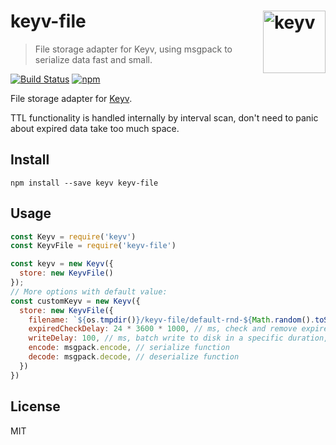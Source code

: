# keyv-file [<img width="100" align="right" src="https://rawgit.com/lukechilds/keyv/master/media/logo.svg" alt="keyv">](https://github.com/lukechilds/keyv)

> File storage adapter for Keyv, using msgpack to serialize data fast and small.

[![Build Status](https://travis-ci.org/zaaack/keyv-file.svg?branch=master)](https://travis-ci.org/zaaack/keyv-file)
[![npm](https://img.shields.io/npm/v/keyv-file.svg)](https://www.npmjs.com/package/keyv-file)

File storage adapter for [Keyv](https://github.com/lukechilds/keyv).

TTL functionality is handled internally by interval scan, don't need to panic about expired data take too much space.

## Install

```shell
npm install --save keyv keyv-file
```

## Usage

```js
const Keyv = require('keyv')
const KeyvFile = require('keyv-file')

const keyv = new Keyv({
  store: new KeyvFile()
});
// More options with default value:
const customKeyv = new Keyv({
  store: new KeyvFile({
    filename: `${os.tmpdir()}/keyv-file/default-rnd-${Math.random().toString(36).slice(2)}.msgpack` // the file path to store the data
    expiredCheckDelay: 24 * 3600 * 1000, // ms, check and remove expired data in each ms
    writeDelay: 100, // ms, batch write to disk in a specific duration, enhance write performance.
    encode: msgpack.encode, // serialize function
    decode: msgpack.decode, // deserialize function
  })
})
```

## License

MIT
